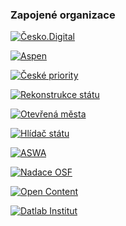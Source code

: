 ### Zapojené organizace




[![Česko.Digital](/sidebar/cesko.digital.png "Česko.Digital")](https://cesko.digital)




[![Aspen](/sidebar/aspen.png "The Aspen Institute")](https://www.aspeninstitutece.org)




[![České priority](/sidebar/ceske-priority.png "České priority")](https://ceskepriority.cz)




[![Rekonstrukce státu](/sidebar/rekonstrukce-statu.png "Rekonstrukce státu")](https://www.rekonstrukcestatu.cz)




[![Otevřená města](/sidebar/otevrena-mesta.png "Otevřená města")](https://otevrenamesta.cz)




[![Hlídač státu](/sidebar/hlidac-statu.png "Hlídač státu")](https://www.hlidacstatu.cz)




[![ASWA](/sidebar/aswa.png "ASWA")](https://aswa.cz)




[![Nadace OSF](/sidebar/nadace-osf.png "Nadace OSF")](https://osf.cz)




[![Open Content](/sidebar/open-content.png "Open Content")](https://www.opencontent.cz)




[![Datlab Institut](/sidebar/datlab.png "Datlab Institut")](https://datlabinstitut.cz)


